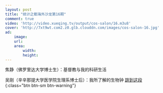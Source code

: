 ```yaml
---
layout: post
title: "统计之都海外沙龙第16期"
comment: true
video: 'http://video.xueqing.tv/output/cos-salon/16.m3u8'
cover: 'http://7xt9wt.com2.z0.glb.clouddn.com/images/cos-salon-16.jpg'
ad:
    image: 
    url: 
    area: 
        width: 
        height: 
---
```


焦静（佛罗里达大学博士生）：基督教与我的科研生活

吴刚（辛辛那提大学医学院生理系博士后）：我所了解的生物钟 [跳到这段](javascript:seekTo(1153);){:class="btn btn-sm btn-warning"}